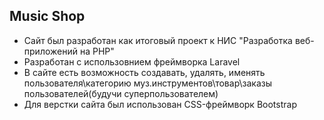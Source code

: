 ## Music Shop
 - Сайт был разработан как итоговый проект к НИС "Разработка веб-приложений на PHP"
 - Разработан с использовнием фреймворка Laravel
 - В сайте есть возможность создавать, удалять, именять пользователя\категорию муз.инструментов\товар\заказы пользователей(будучи суперпользователем)
 - Для верстки сайта был использован CSS-фреймворк Bootstrap